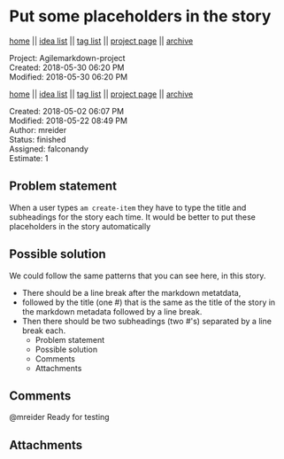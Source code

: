 # Put some placeholders in the story

[home](../index.md) || [idea list](../ideas.md) || [tag list](../tags.md) || [project page](../agilemarkdown-project.md) || [archive](archive.md)

Project: Agilemarkdown-project  
Created: 2018-05-30 06:20 PM  
Modified: 2018-05-30 06:20 PM  

[home](../index.md) || [idea list](../ideas.md) || [tag list](../tags.md) || [project page](../agilemarkdown-project.md) || [archive](archive.md)

Created: 2018-05-02 06:07 PM  
Modified: 2018-05-22 08:49 PM  
Author: mreider  
Status: finished  
Assigned: falconandy  
Estimate: 1  

## Problem statement

When a user types `am create-item` they have to type the title and subheadings for the story each time. It would be better to put these placeholders in the story automatically

## Possible solution

We could follow the same patterns that you can see here, in this story.
- There should be a line break after the markdown metatdata,
- followed by the title (one #) that is the same as the title of the story in the markdown metadata followed by a line break.
- Then there should be two subheadings (two #'s) separated by a line break each.
  - Problem statement
  - Possible solution
  - Comments
  - Attachments

## Comments

 @mreider Ready for testing

## Attachments

